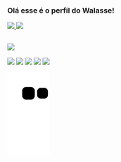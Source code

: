 ### Olá esse é o perfil do Walasse! [](https://komarev.com/ghpvc/?username=walassseee&color=blueviolet&style=flat)   

<div>
  <a href="https://github.com/Walassseee">
  <img height="180em" src="https://github-readme-stats.vercel.app/api?username=walassseee&show_icons=true&include_all_commits=true&count_private=true"/>
  <img height="180em" src="https://github-readme-stats.vercel.app/api/top-langs/?username=walassseee&layout=compact&langs_count=7"/>
</div>

##
    
<p>
    <img
        src="https://github-profile-summary-cards.vercel.app/api/cards/profile-details?username=walassseee" />
</p>

<div>
    <a href="https://www.linkedin.com/in/luizfmacedo/" target="_blank"><img
            src="https://img.shields.io/badge/-LinkedIn-%230077B5?style=for-the-badge&logo=linkedin&logoColor=white"
            target="_blank"></a>
    <a href="https://twitter.com/OLuizMacedo" target="_blank"><img
            src="https://img.shields.io/badge/-Twitter-%9146FF?style=for-the-badge&logo=twitter&logoColor=white"
            target="_blank"></a>
    <a href="mailto:luizmacedo@outlook.com"><img
            src="https://img.shields.io/badge/-Email-%23333?style=for-the-badge&logo=microsoft&logoColor=white"
            target="_blank"></a>
    <a href="https://www.instagram.com/oluizmacedo" target="_blank"><img
            src="https://img.shields.io/badge/-Instagram-%23E4405F?style=for-the-badge&logo=instagram&logoColor=white"
            target="_blank"></a>
    <a href="https://luizmacedo.dev/" target="_blank"><img
            src="https://img.shields.io/badge/Blog-%231877F2.svg?&style=for-the-badge&logo=&logoColor=white"
            target="_blank"></a>

![Snake animation](https://github.com/LuizMacedo/luizmacedo/blob/output/github-contribution-grid-snake.svg)

</div>
